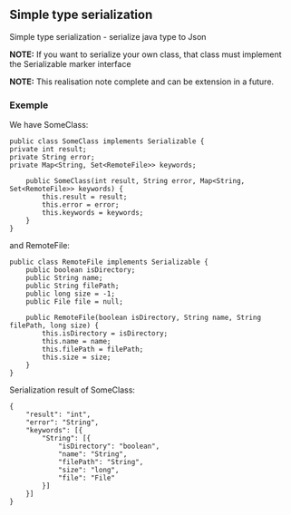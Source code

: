 ## Simple type serialization

Simple type serialization - serialize java type to Json

**NOTE:** If you want to serialize your own class, that class must implement the Serializable marker interface

**NOTE:** This realisation note complete and can be extension in a future.

### Exemple

We have SomeClass:

```
public class SomeClass implements Serializable {
private int result;
private String error;
private Map<String, Set<RemoteFile>> keywords;

    public SomeClass(int result, String error, Map<String, Set<RemoteFile>> keywords) {
        this.result = result;
        this.error = error;
        this.keywords = keywords;
    }
}
```
and RemoteFile:
```
public class RemoteFile implements Serializable {
    public boolean isDirectory;
    public String name;
    public String filePath;
    public long size = -1;
    public File file = null;

    public RemoteFile(boolean isDirectory, String name, String filePath, long size) {
        this.isDirectory = isDirectory;
        this.name = name;
        this.filePath = filePath;
        this.size = size;
    }
}
```

Serialization result of SomeClass:

```
{
	"result": "int",
	"error": "String",
	"keywords": [{
		"String": [{
			"isDirectory": "boolean",
			"name": "String",
			"filePath": "String",
			"size": "long",
			"file": "File"
		}]
	}]
}
```

